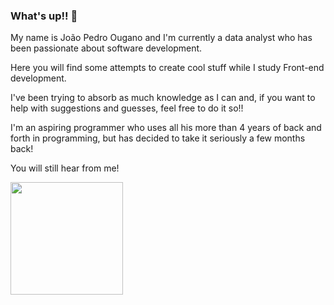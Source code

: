 ### What's up!! 👋


My name is João Pedro Ougano and I'm currently a data analyst who has been passionate about software development.

Here you will find some attempts to create cool stuff while I study Front-end development.

I've been trying to absorb as much knowledge as I can and, if you want to help with suggestions and guesses, feel free to do it so!!

I'm an aspiring programmer who uses all his more than 4 years of back and forth in programming, but has decided to take it seriously a few months back!

You will still hear from me!


<img height="180em" src="https://github-readme-stats.vercel.app/api?username=JPougano&show_icons=true&theme=_&include_all_commits=true&count_private=true"> 

